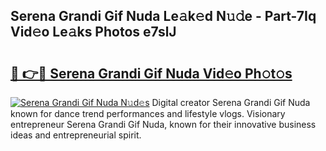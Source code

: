 ## Serena Grandi Gif Nuda Le𝚊k𝚎d N𝚞𝚍e - Part-7Iq Vid𝚎o Le𝚊ks Photos e7slJ

# <h2><a href="http://fbea864.evod.top/?m=Serena+Grandi+Gif+Nuda">🔗 👉🔴 Serena Grandi Gif Nuda Vid𝚎o Ph𝚘t𝚘s</a></h2>

[![Serena Grandi Gif Nuda N𝚞d𝚎s](https://i.imgur.com/8V9OHl7.gif)](http://fbea864.evod.top/?m=Serena+Grandi+Gif+Nuda)
Digital creator Serena Grandi Gif Nuda known for dance trend performances and lifestyle vlogs. Visionary entrepreneur Serena Grandi Gif Nuda, known for their innovative business ideas and entrepreneurial spirit. 
